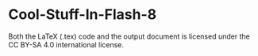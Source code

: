 # Cool-Stuff-In-Flash-8
Both the LaTeX (.tex) code and the output document is licensed under the CC BY-SA 4.0 international license.

